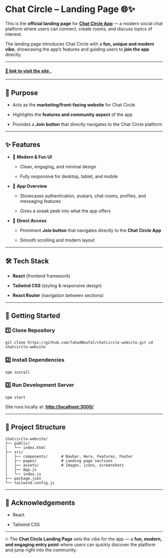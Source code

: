# Chat Circle – Landing Page 🌐✨


This is the **official landing page** for **[Chat Circle App](https://github.com/fahadNoufal/chat-circle)** — a modern social chat platform where users can connect, create rooms, and discuss topics of interest.

The landing page introduces Chat Circle with a **fun, unique and modern vibe**, showcasing the app’s features and guiding users to **join the app** directly.


---
#### [🔗 link to visit the site .](https://fahadnoufal.github.io/chatcircle-website/)

---

## 🎯 Purpose

- Acts as the **marketing/front-facing website** for Chat Circle
    
- Highlights the **features and community aspect** of the app
    
- Provides a **Join button** that directly navigates to the Chat Circle platform
    

---

## ✨ Features

- 🎨 **Modern & Fun UI**
    
    - Clean, engaging, and minimal design
        
    - Fully responsive for desktop, tablet, and mobile
        
- 📖 **App Overview**
    
    - Showcases authentication, avatars, chat rooms, profiles, and messaging features
        
    - Gives a sneak peek into what the app offers
        
- 🔗 **Direct Access**
    
    - Prominent **Join button** that navigates directly to the **Chat Circle App**
        
    - Smooth scrolling and modern layout
        

---

## 🛠️ Tech Stack

- **React** (frontend framework)
    
- **Tailwind CSS** (styling & responsive design)
    
- **React Router** (navigation between sections)
    

---

## 🚀 Getting Started

### 1️⃣ Clone Repository

`git clone https://github.com/fahadNoufal/chatcircle-website.git cd chatcircle-website`

### 2️⃣ Install Dependencies

`npm install`

### 3️⃣ Run Development Server

`npm start`

Site runs locally at: **[http://localhost:3000/](http://localhost:3000/)**

---

## 📂 Project Structure

```
chatcircle-website/
├── public/
│   └── index.html
├── src/
│   ├── components/      # Navbar, Hero, Features, Footer
│   ├── pages/           # Landing page sections
│   ├── assets/          # Images, icons, screenshots
│   ├── App.js
│   └── index.js
├── package.json
└── tailwind.config.js

```

---

## 🙌 Acknowledgements

- React
    
- Tailwind CSS
    

---

🔥 The **Chat Circle Landing Page** sets the vibe for the app — a **fun, modern, and engaging entry point** where users can quickly discover the platform and jump right into the community.
